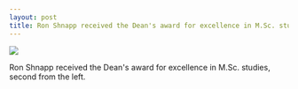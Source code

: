 ```yaml
---
layout: post
title: Ron Shnapp received the Dean's award for excellence in M.Sc. studies
---
```



<img src="{{ site.baseurl }}images/IS_29-5-16_293.jpg" class="fit image">

Ron Shnapp received the Dean's award for excellence in M.Sc. studies, second from the left.
